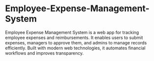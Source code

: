 # Employee-Expense-Management-System
Employee Expense Management System is a web app for tracking employee expenses and reimbursements. It enables users to submit expenses, managers to approve them, and admins to manage records efficiently. Built with modern web technologies, it automates financial workflows and improves transparency.
